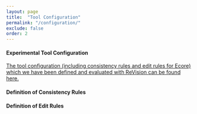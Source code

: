 ```yaml
---
layout: page
title:  "Tool Configuration"
permalink: "/configuration/"
exclude: false
order: 2
---
```


#### Experimental Tool Configuration

[The tool configuration (including consistency rules and edit rules for Ecore) which we have been defined and evaluated with ReVision can be found here.](/evaluation/)

#### Definition of Consistency Rules

#### Definition of Edit Rules